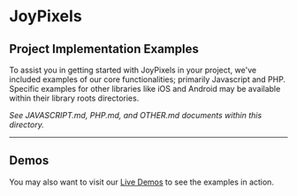# JoyPixels

## **Project Implementation Examples**

To assist you in getting started with JoyPixels in your project, we've included examples of our core functionalities; primarily Javascript and PHP. Specific examples for other libraries like iOS and Android may be available within their library roots directories.

*See JAVASCRIPT.md, PHP.md, and OTHER.md documents within this directory.*

----------

## Demos

You may also want to visit our <a href="https://demos.joypixels.com/latest/" target="_blank">Live Demos</a> to see the examples in action.